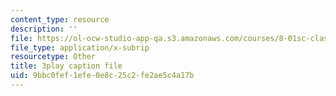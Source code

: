 ```yaml
---
content_type: resource
description: ''
file: https://ol-ocw-studio-app-qa.s3.amazonaws.com/courses/8-01sc-classical-mechanics-fall-2016/9bbc0fef1efe0e8c25c2fe2ae5c4a17b_jAcdLZRhYNU.srt
file_type: application/x-subrip
resourcetype: Other
title: 3play caption file
uid: 9bbc0fef-1efe-0e8c-25c2-fe2ae5c4a17b
---
```

